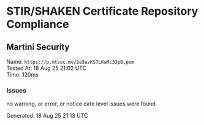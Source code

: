 # STIR/SHAKEN Certificate Repository Compliance

## Martini Security

Name: `https://p.mtsec.me/2e5a/KS7LKwMc3JpB.pem`\
Tested At: 18 Aug 25 21:02 UTC\
Time: 120ms

### Issues

no warning, or error, or notice date level issues were found

Generated: 18 Aug 25 21:13 UTC
